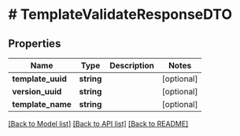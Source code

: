 # # TemplateValidateResponseDTO

## Properties

Name | Type | Description | Notes
------------ | ------------- | ------------- | -------------
**template_uuid** | **string** |  | [optional]
**version_uuid** | **string** |  | [optional]
**template_name** | **string** |  | [optional]

[[Back to Model list]](../../README.md#models) [[Back to API list]](../../README.md#endpoints) [[Back to README]](../../README.md)
